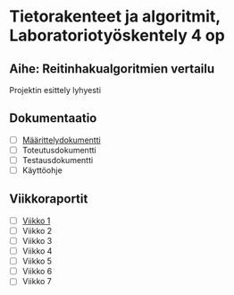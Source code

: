 # Tietorakenteet ja algoritmit, Laboratoriotyöskentely 4 op

## Aihe: Reitinhakualgoritmien vertailu

Projektin esittely lyhyesti

## Dokumentaatio

- [ ] [Määrittelydokumentti](dokumentaatio/maarittely.md)
- [ ] Toteutusdokumentti
- [ ] Testausdokumentti
- [ ] Käyttöohje

## Viikkoraportit

- [ ] [Viikko 1](dokumentaatio/viikko1.md)
- [ ] Viikko 2       
- [ ] Viikko 3
- [ ] Viikko 4
- [ ] Viikko 5
- [ ] Viikko 6
- [ ] Viikko 7  

